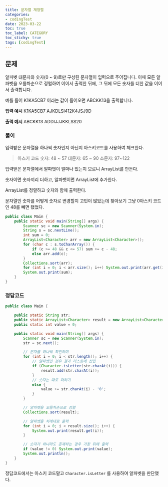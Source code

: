 ```yaml
---
title: 문자열 재정렬
categories:
- codingTest
date: 2023-03-22
toc: true
toc_label: CATEGORY
toc_sticky: true
tags: [codingTest]
---
```


## 문제

알파벳 대문자와 숫자(0 ~ 9)로만 구성된 문자열이 입력으로 주어집니다. 이때 모든 알파벳을 오름차순으로 정렬하여 이어서 출력한 뒤에, 그 뒤에 모든 숫자를 더한 값을 이어서 출력합니다.

예를 들어 K1KA5CB7 이라는 값이 들어오면 ABCKK13을 출력합니다.

**입력 예시**
K1KA5CB7
AJKDLSI412K4JSJ9D

**출력 예시**
ABCKK13
ADDIJJJKKLSS20

### 풀이

입력받은 문자열을 하나씩 숫자인지 아닌지 아스키코드를 사용하여 체크한다.

> 아스키 코드 
숫자: 48 ~ 57
대문자: 65 ~ 90
소문자: 97~122
> 

입력받은 문자열에서 알파벳이 얼마나 있는지 모르니 ArrayList를 만든다.

숫자이면 숫자끼리 더하고, 알파벳이면 ArrayList에 추가한다. 

ArrayList를 정렬하고 숫자와 함께 출력한다.

문자열인 숫자를 어떻게 숫자로 변경할지 고민이 많았는데 찾아보기 그냥 0아스키 코드인 48를 빼면 됐었다.

```java
public class Main {
    public static void main(String[] args) {
        Scanner sc = new Scanner(System.in);
        String s = sc.nextLine();
        int sum = 0;
        ArrayList<Character> arr = new ArrayList<Character>();
        for (char c : s.toCharArray()) {
            if (c >= 48 && c <= 57) sum += c - 48;
            else arr.add(c);
        }
        Collections.sort(arr);
        for (int i = 0; i < arr.size(); i++) System.out.print(arr.get(i));
        System.out.print(sum);
    }
}
```

### 정답코드

```java
public class Main {

    public static String str;
    public static ArrayList<Character> result = new ArrayList<Character>();
    public static int value = 0;

    public static void main(String[] args) {
        Scanner sc = new Scanner(System.in);
        str = sc.next();

        // 문자를 하나씩 확인하며
        for (int i = 0; i < str.length(); i++) {
            // 알파벳인 경우 결과 리스트에 삽입
            if (Character.isLetter(str.charAt(i))) {
                result.add(str.charAt(i));
            }
            // 숫자는 따로 더하기
            else {
                value += str.charAt(i) - '0';
            }
        }

        // 알파벳을 오름차순으로 정렬
        Collections.sort(result);

        // 알파벳을 차례대로 출력
        for (int i = 0; i < result.size(); i++) {
            System.out.print(result.get(i));
        }

        // 숫자가 하나라도 존재하는 경우 가장 뒤에 출력
        if (value != 0) System.out.print(value);
        System.out.println();
    }
}
```

정답코드에서는 아스키 코드말고 `Character.isLetter` 를 사용하여 알파벳을 판단했다.